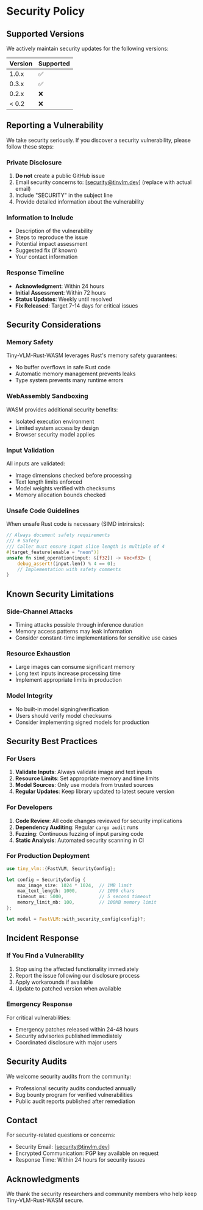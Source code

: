 # Security Policy

## Supported Versions

We actively maintain security updates for the following versions:

| Version | Supported          |
| ------- | ------------------ |
| 1.0.x   | :white_check_mark: |
| 0.3.x   | :white_check_mark: |
| 0.2.x   | :x:                |
| < 0.2   | :x:                |

## Reporting a Vulnerability

We take security seriously. If you discover a security vulnerability, please follow these steps:

### Private Disclosure
1. **Do not** create a public GitHub issue
2. Email security concerns to: [security@tinvlm.dev] (replace with actual email)
3. Include "SECURITY" in the subject line
4. Provide detailed information about the vulnerability

### Information to Include
- Description of the vulnerability
- Steps to reproduce the issue
- Potential impact assessment
- Suggested fix (if known)
- Your contact information

### Response Timeline
- **Acknowledgment**: Within 24 hours
- **Initial Assessment**: Within 72 hours
- **Status Updates**: Weekly until resolved
- **Fix Released**: Target 7-14 days for critical issues

## Security Considerations

### Memory Safety
Tiny-VLM-Rust-WASM leverages Rust's memory safety guarantees:
- No buffer overflows in safe Rust code
- Automatic memory management prevents leaks
- Type system prevents many runtime errors

### WebAssembly Sandboxing
WASM provides additional security benefits:
- Isolated execution environment
- Limited system access by design
- Browser security model applies

### Input Validation
All inputs are validated:
- Image dimensions checked before processing
- Text length limits enforced
- Model weights verified with checksums
- Memory allocation bounds checked

### Unsafe Code Guidelines
When unsafe Rust code is necessary (SIMD intrinsics):
```rust
// Always document safety requirements
/// # Safety
/// Caller must ensure input slice length is multiple of 4
#[target_feature(enable = "neon")]
unsafe fn simd_operation(input: &[f32]) -> Vec<f32> {
    debug_assert!(input.len() % 4 == 0);
    // Implementation with safety comments
}
```

## Known Security Limitations

### Side-Channel Attacks
- Timing attacks possible through inference duration
- Memory access patterns may leak information
- Consider constant-time implementations for sensitive use cases

### Resource Exhaustion
- Large images can consume significant memory
- Long text inputs increase processing time
- Implement appropriate limits in production

### Model Integrity
- No built-in model signing/verification
- Users should verify model checksums
- Consider implementing signed models for production

## Security Best Practices

### For Users
1. **Validate Inputs**: Always validate image and text inputs
2. **Resource Limits**: Set appropriate memory and time limits
3. **Model Sources**: Only use models from trusted sources
4. **Regular Updates**: Keep library updated to latest secure version

### For Developers
1. **Code Review**: All code changes reviewed for security implications
2. **Dependency Auditing**: Regular `cargo audit` runs
3. **Fuzzing**: Continuous fuzzing of input parsing code
4. **Static Analysis**: Automated security scanning in CI

### For Production Deployment
```rust
use tiny_vlm::{FastVLM, SecurityConfig};

let config = SecurityConfig {
    max_image_size: 1024 * 1024,  // 1MB limit
    max_text_length: 1000,        // 1000 chars
    timeout_ms: 5000,             // 5 second timeout
    memory_limit_mb: 100,         // 100MB memory limit
};

let model = FastVLM::with_security_config(config)?;
```

## Incident Response

### If You Find a Vulnerability
1. Stop using the affected functionality immediately
2. Report the issue following our disclosure process
3. Apply workarounds if available
4. Update to patched version when available

### Emergency Response
For critical vulnerabilities:
- Emergency patches released within 24-48 hours
- Security advisories published immediately
- Coordinated disclosure with major users

## Security Audits

We welcome security audits from the community:
- Professional security audits conducted annually
- Bug bounty program for verified vulnerabilities
- Public audit reports published after remediation

## Contact

For security-related questions or concerns:
- Security Email: [security@tinvlm.dev]
- Encrypted Communication: PGP key available on request
- Response Time: Within 24 hours for security issues

## Acknowledgments

We thank the security researchers and community members who help keep Tiny-VLM-Rust-WASM secure.
